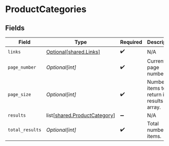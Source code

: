 # ProductCategories


## Fields

| Field                                                                      | Type                                                                       | Required                                                                   | Description                                                                |
| -------------------------------------------------------------------------- | -------------------------------------------------------------------------- | -------------------------------------------------------------------------- | -------------------------------------------------------------------------- |
| `links`                                                                    | [Optional[shared.Links]](undefined/models/shared/links.md)                 | :heavy_check_mark:                                                         | N/A                                                                        |
| `page_number`                                                              | *Optional[int]*                                                            | :heavy_check_mark:                                                         | Current page number.                                                       |
| `page_size`                                                                | *Optional[int]*                                                            | :heavy_check_mark:                                                         | Number of items to return in results array.                                |
| `results`                                                                  | list[[shared.ProductCategory](undefined/models/shared/productcategory.md)] | :heavy_minus_sign:                                                         | N/A                                                                        |
| `total_results`                                                            | *Optional[int]*                                                            | :heavy_check_mark:                                                         | Total number of items.                                                     |